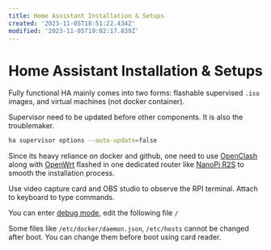 ```yaml
---
title: Home Assistant Installation & Setups
created: '2023-11-05T18:51:22.434Z'
modified: '2023-11-05T19:02:17.839Z'
---
```


# Home Assistant Installation & Setups

Fully functional HA mainly comes into two forms: flashable supervised `.iso` images, and virtual machines (not docker container).

Supervisor need to be updated before other components. It is also the troublemaker.

```bash
ha supervisor options --auto-update=false
```

Since its heavy reliance on docker and github, one need to use [OpenClash]() along with [OpenWrt]() flashed in one dedicated router like [NanoPi R2S]() to smooth the installation process.

Use video capture card and OBS studio to observe the RPI terminal. Attach to keyboard to type commands.

You can enter [debug mode](https://developers.home-assistant.io/docs/operating-system/debugging/), edit the following file `/`

Some files like `/etc/docker/daemon.json`, `/etc/hosts` cannot be changed after boot. You can change them before boot using card reader.
